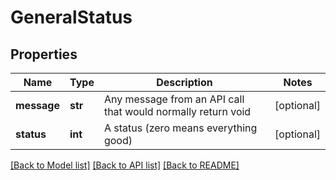 # GeneralStatus

## Properties
Name | Type | Description | Notes
------------ | ------------- | ------------- | -------------
**message** | **str** | Any message from an API call that would normally return void | [optional] 
**status** | **int** | A status (zero means everything good) | [optional] 

[[Back to Model list]](../README.md#documentation-for-models) [[Back to API list]](../README.md#documentation-for-api-endpoints) [[Back to README]](../README.md)


